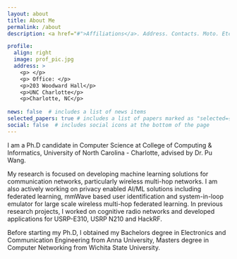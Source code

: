 ```yaml
---
layout: about
title: About Me
permalink: /about
description: <a href="#">Affiliations</a>. Address. Contacts. Moto. Etc.

profile:
  align: right
  image: prof_pic.jpg
  address: >
    <p> </p>
    <p> Office: </p>
    <p>203 Woodward Hall</p>
    <p>UNC Charlotte</p>
    <p>Charlotte, NC</p>
  
news: false  # includes a list of news items
selected_papers: true # includes a list of papers marked as "selected={true}"
social: false  # includes social icons at the bottom of the page
---
```


   
I am a Ph.D candidate in Computer Science at College of Computing & Informatics, University of North Carolina - Charlotte, advised by Dr. Pu Wang.

My research is focused on developing machine learning solutions for communication networks, particularly wireless multi-hop networks. I am also actively working on privacy enabled AI/ML solutions including federated learning, mmWave based user identification and system-in-loop emulator for large scale wireless multi-hop federated learning. In previous research projects, I worked on cognitive radio networks and developed applications for USRP-E310, USRP N210 and HackRF.

Before starting my Ph.D, I obtained my Bachelors degree in Electronics and Communication Engineering from Anna University, Masters degree in Computer Networking from Wichita State University.


